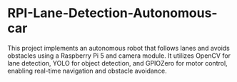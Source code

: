 # RPI-Lane-Detection-Autonomous-car
This project implements an autonomous robot that follows lanes and avoids obstacles using a Raspberry Pi 5 and camera module. It utilizes OpenCV for lane detection, YOLO for object detection, and GPIOZero for motor control, enabling real-time navigation and obstacle avoidance.
